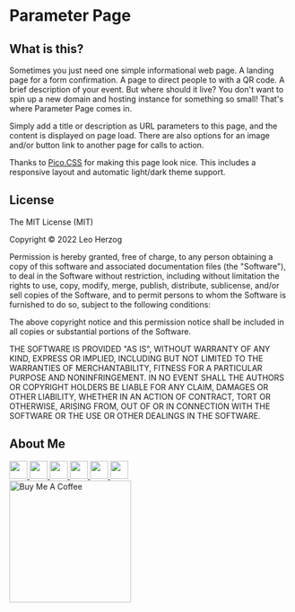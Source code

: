 # Parameter Page  

## What is this?

Sometimes you just need one simple informational web page. A landing page for a form confirmation. A page to direct people to with a QR code. A brief description of your event. But where should it live? You don't want to spin up a new domain and hosting instance for something so small! That's where Parameter Page comes in.

Simply add a title or description as URL parameters to this page, and the content is displayed on page load. There are also options for an image and/or button link to another page for calls to action.

Thanks to [Pico.CSS](https://picocss.com/) for making this page look nice. This includes a responsive layout and automatic light/dark theme support.

## License

The MIT License (MIT)

Copyright © 2022 Leo Herzog

Permission is hereby granted, free of charge, to any person obtaining a copy of this software and associated documentation files (the "Software"), to deal in the Software without restriction, including without limitation the rights to use, copy, modify, merge, publish, distribute, sublicense, and/or sell copies of the Software, and to permit persons to whom the Software is furnished to do so, subject to the following conditions:

The above copyright notice and this permission notice shall be included in all copies or substantial portions of the Software.

THE SOFTWARE IS PROVIDED "AS IS", WITHOUT WARRANTY OF ANY KIND, EXPRESS OR IMPLIED, INCLUDING BUT NOT LIMITED TO THE WARRANTIES OF MERCHANTABILITY, FITNESS FOR A PARTICULAR PURPOSE AND NONINFRINGEMENT. IN NO EVENT SHALL THE AUTHORS OR COPYRIGHT HOLDERS BE LIABLE FOR ANY CLAIM, DAMAGES OR OTHER LIABILITY, WHETHER IN AN ACTION OF CONTRACT, TORT OR OTHERWISE, ARISING FROM, OUT OF OR IN CONNECTION WITH THE SOFTWARE OR THE USE OR OTHER DEALINGS IN THE SOFTWARE.

## About Me

<a href="https://herzog.tech/" target="_blank">
  <img src="https://herzog.tech/signature/link.svg.png" width="32px" />
</a>
<a href="https://twitter.com/xd1936" target="_blank">
  <img src="https://herzog.tech/signature/twitter.svg.png" width="32px" />
</a>
<a href="https://github.com/leoherzog" target="_blank">
  <img src="https://herzog.tech/signature/github.svg.png" width="32px" />
</a>
<a href="https://keybase.io/leoherzog" target="_blank">
  <img src="https://herzog.tech/signature/keybase.svg.png" width="32px" />
</a>
<a href="https://www.linkedin.com/in/leoherzog" target="_blank">
  <img src="https://herzog.tech/signature/linkedin.svg.png" width="32px" />
</a>
<a href="https://hope.edu/directory/people/herzog-leo/" target="_blank">
  <img src="https://herzog.tech/signature/anchor.svg.png" width="32px" />
</a>
<br />
<a href="https://www.buymeacoffee.com/leoherzog" target="_blank">
  <img src="https://cdn.buymeacoffee.com/buttons/lato-black.png" alt="Buy Me A Coffee" width="217px" />
</a>
